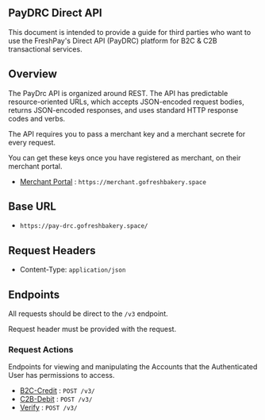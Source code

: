 ## PayDRC Direct API

This document is intended to provide a guide for third parties who want to use the FreshPay's Direct API (PayDRC) platform for B2C & C2B transactional services.



## Overview

The PayDrc API is organized around REST. The API has predictable resource-oriented URLs, which accepts JSON-encoded request bodies, returns JSON-encoded responses, and uses standard HTTP response codes and verbs.

The API requires you to pass a merchant key and a merchant secrete for every request. 

You can get these keys once you have registered as merchant, on their merchant portal. 


* [Merchant Portal](https://merchant.gofreshbakery.space) : `https://merchant.gofreshbakery.space`

## Base URL


* `https://pay-drc.gofreshbakery.space/`


## Request Headers

* Content-Type: `application/json`


## Endpoints 

All requests should be direct to the `/v3` endpoint.

Request header must be provided with the request.

### Request Actions 

Endpoints for viewing and manipulating the Accounts that the Authenticated User
has permissions to access.

* [B2C-Credit](examples/credit.md) : `POST /v3/`
* [C2B-Debit](examples/debit.md) : `POST /v3/`
* [Verify](exampls/verify.md) : `POST /v3/` 